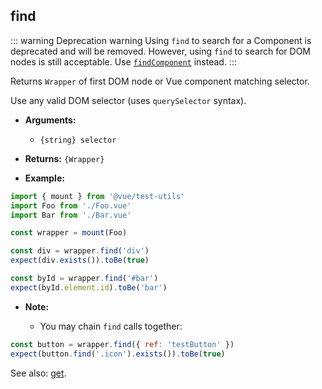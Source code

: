 ## find

::: warning Deprecation warning
Using `find` to search for a Component is deprecated and will be removed. However, using `find` to search for DOM nodes is still acceptable. Use [`findComponent`](./findComponent.md) instead.
:::

Returns `Wrapper` of first DOM node or Vue component matching selector.

Use any valid DOM selector (uses `querySelector` syntax).

- **Arguments:**

  - `{string} selector`

- **Returns:** `{Wrapper}`

- **Example:**

```js
import { mount } from '@vue/test-utils'
import Foo from './Foo.vue'
import Bar from './Bar.vue'

const wrapper = mount(Foo)

const div = wrapper.find('div')
expect(div.exists()).toBe(true)

const byId = wrapper.find('#bar')
expect(byId.element.id).toBe('bar')
```

- **Note:**

  - You may chain `find` calls together:

```js
const button = wrapper.find({ ref: 'testButton' })
expect(button.find('.icon').exists()).toBe(true)
```

See also: [get](./get.md).
